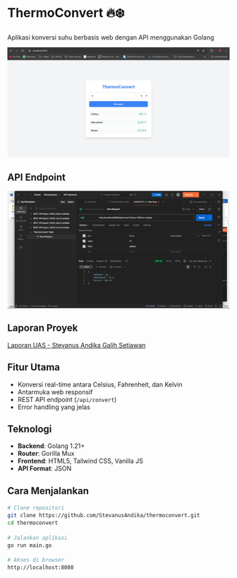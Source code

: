 # ThermoConvert 🔥❄️

Aplikasi konversi suhu berbasis web dengan API menggunakan Golang

![Demo ThermoConvert](assets/UI.png)

## API Endpoint
![API Test](assets/API_TEST.png)

## Laporan Proyek
[Laporan UAS - Stevanus Andika Galih Setiawan](assets/LAPORAN_UAS_STEVANUS_ANDIKA_GALIH_SETIAWAN_202303110008_RK231.pdf)

## Fitur Utama
- Konversi real-time antara Celsius, Fahrenheit, dan Kelvin
- Antarmuka web responsif
- REST API endpoint (`/api/convert`)
- Error handling yang jelas

## Teknologi
- **Backend**: Golang 1.21+
- **Router**: Gorilla Mux
- **Frontend**: HTML5, Tailwind CSS, Vanilla JS
- **API Format**: JSON

## Cara Menjalankan
```bash
# Clone repositori
git clone https://github.com/StevanusAndika/thermoconvert.git
cd thermoconvert

# Jalankan aplikasi
go run main.go

# Akses di browser
http://localhost:8080
